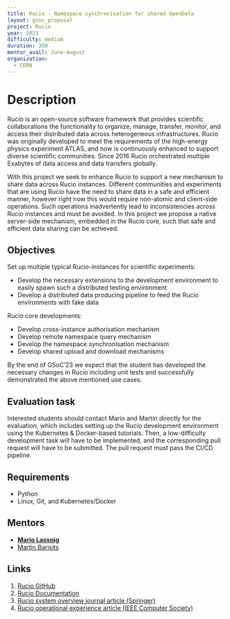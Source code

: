```yaml
---
title: Rucio - Namespace synchronisation for shared OpenData
layout: gsoc_proposal
project: Rucio
year: 2023
difficulty: medium
duration: 350
mentor_avail: June-August
organization:
  - CERN
---
```


# Description

Rucio is an open-source software framework that provides scientific collaborations the functionality to organize, manage, transfer, monitor, and access their distributed data across heterogeneous infrastructures. Rucio was originally developed to meet the requirements of the high-energy physics experiment ATLAS, and now is continuously enhanced to support diverse scientific communities. Since 2016 Rucio orchestrated multiple Exabytes of data access and data transfers globally.

With this project we seek to enhance Rucio to support a new mechanism to share data across Rucio instances. Different communities and experiments that are using Rucio have the need to share data in a safe and efficient manner, however right now this would require non-atomic and client-side operations. Such operations inadvertently lead to inconsistencies across Rucio instances and must be avoided. In this project we propose a native server-side mechanism, embedded in the Rucio core, such that safe and efficient data sharing can be achieved.

## Objectives

Set up multiple typical Rucio-instances for scientific experiments:
 * Develop the necessary extensions to the development environment to easily spawn such a distributed testing environment
 * Develop a distributed data producing pipeline to feed the Rucio environments with fake data

Rucio core developments:
 * Develop cross-instance authorisation mechanism
 * Develop remote namespace query mechanism
 * Develop the namespace synchronisation mechanism
 * Develop shared upload and download mechanisms

By the end of GSoC’23 we expect that the student has developed the necessary changes in Rucio including unit tests and successfully demonstrated the above mentioned use cases.

## Evaluation task

Interested students should contact Mario and Martin directly for the evaluation, which includes setting up the Rucio development environment using the Kubernetes & Docker-based tutorials. Then, a low-difficulty development task will have to be implemented, and the corresponding pull request will have to be submitted. The pull request must pass the CI/CD pipeline.

## Requirements

 * Python
 * Linux, Git, and Kubernetes/Docker

## Mentors

 * **[Mario Lassnig](mailto:mario.lassnig@cern.ch)**
 * [Martin Barisits](mailto:martin.barisits@cern.ch)

## Links
 1. [Rucio GitHub](https://github.com/rucio/rucio)
 2. [Rucio Documentation](https://rucio.readthedocs.io/en/latest/)
 2. [Rucio system overview journal article (Springer)](https://doi.org/10.1007/s41781-019-0026-3)
 3. [Rucio operational experience article (IEEE Computer Society)](http://sites.computer.org/debull/A20mar/p9.pdf)

